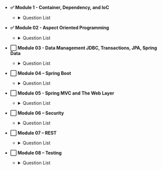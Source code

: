 - **✅ Module 1 - Container, Dependency, and IoC**
  - <details>
    <summary>Question List</summary>
    <ul>
    <li> Question 01 - What is <em>dependency injection</em> and what are the advantages?</li>
    <li> Question 02 - What is a pattern? 
    What is an anti-pattern? 
    Is dependency injection a pattern?</li>
    <li> Question 03 - What is an interface and what are the advantages of making use of them in Java? 
    Why are they recommended for <em>Spring beans</em>?</li>
    <li> Question 04 - What is meant by <em>“application context</em>&quot;?</li>
    <li> Question 05 - What is the concept of a “container” and what is its lifecycle?</li>
    <li> Question 06 - How are you going to create a new instance of an <code>ApplicationContext</code>?</li>
    <li> Question 07 - Can you describe the lifecycle of a Spring Bean in an <code>ApplicationContext</code>?</li>
    <li> Question 08 - How are you going to create an <code>ApplicationContext</code> in an integration test?</li>
    <li> Question 09 - What is the preferred way to close an application context? 
    Does Spring Boot do this for you?</li>
    <li> Question 10 - Can you describe: Dependency injection using Java configuration? 
    Dependency injection using annotations (<code>@Component</code>, <code>@Autowired</code>)? 
    <em>Component scanning</em>, <em>Stereotypes</em> and <em>Meta-Annotations</em>? 
    <em>Scopes</em> for Spring beans? 
    What is the default scope?</li>
    <li> Question 11 - Are beans <em>lazily</em> or <em>eagerly</em> instantiated by default? 
    How do you alter this behavior?</li>
    <li> Question 12 - What is a property source? 
    How would you use <code>@PropertySource</code>?</li>
    <li> Question 13 - What is a <code>BeanFactoryPostProcessor</code> and what is it used for? 
    When is it invoked? 
    Why would you define a static <code>@Bean</code> method? 
    What is a <code>ProperySourcesPlaceholderConfigurer</code> used for?</li>
    <li> Question 14 - What is a <code>BeanPostProcessor</code> and how is it different to a <code>BeanFactoryPostProcessor</code>? 
    What do they do?
    When are they called? 
    What is an initialization method and how is it declared on a Spring bean? 
    What is a destroy method, how is it declared and when is it called?
    Consider how you enable JSR-250 annotations like <code>@PostConstruct</code> and <code>@PreDestroy</code>? 
    When/how will they get called?
    How else can you define an initialization or destruction method for a Spring bean?</li>
    <li> Question 15 - What does <em>component-scanning</em> do?</li>
    <li> Question 16 - What is the behavior of the annotation <code>@Autowired</code> with regards to 
    <em>field injection</em>, <em>constructor injection</em> and <em>method injection</em>?</li>
    <li> Question 17 - What do you have to do, if you would like to inject something into a private field? 
    How does this impact testing?</li>
    <li> Question 18 - How does the <code>@Qualifier</code> annotation complement the use of <code>@Autowired</code>?</li>
    <li> Question 19 - What is a <strong><em>proxy object</em></strong> and what are the two different types of proxies Spring can create? 
    What are the limitations of these proxies (per type)? 
    What is the power of a proxy object and where are the disadvantages?</li>
    <li> Question 20 - What are the advantages of Java Config? 
    What are the limitations?</li>
    <li> Question 21 - What does the <code>@Bean</code> annotation do?</li>
    <li> Question 22 - What is the default bean id if you only use @Bean? 
    How can you override this?</li>
    <li> Question 23 - Why are you not allowed to annotate a final class with <code>@Configuration</code>? 
    How do <code>@Configuration</code> annotated classes support singleton beans? 
    Why can’t <code>@Bean</code> methods be final either?</li>
    <li> Question 24 - How do you configure <strong><em>profiles</em></strong>? 
    What are possible use cases where they might be useful?</li>
    <li> Question 25 - Can you use <code>@Bean</code> together with <code>@Profile</code>?</li>
    <li> Question 26 - Can you use <code>@Component</code> together with <code>@Profile</code>?</li>
    <li> Question 27 - How many profiles can you have?</li>
    <li> Question 28 - How do you inject scalar/literal values into Spring beans?</li>
    <li> Question 29 - What is <code>@Value</code> used for?</li>
    <li> Question 30 - What is Spring Expression Language (<strong><em>SpEL</em></strong> for short)?</li>
    <li> Question 31 - What is the Environment abstraction in Spring?</li>
    <li> Question 32 - Where can properties in the environment come from there are many sources for properties check the documentation if not sure. 
    Spring Boot adds even more.</li>
    <li> Question 34 - What is the difference between <code>$</code> and <code>#</code> in <code>@Value</code> expressions?</li>
    </ul>
  </details>

- **✅ Module 02 - Aspect Oriented Programming**
  - <details>
    <summary>Question List</summary>
    <ul>
    <li>Question 01 - What is the concept of AOP? 
    Which problem does it solve? 
    What is a <em>cross cutting concern</em>? 
    Name three typical cross cutting concerns. 
    What two problems arise if you don&#39;t solve a cross cutting concern via AOP?</li>
    <li>Question 02 - What is a <strong><em>pointcut</em></strong>, a <strong><em>JoinPoint</em></strong>, an <strong><em>advice</em></strong>, an <strong><em>aspect</em></strong>, <strong><em>weaving</em></strong>?</li>
    <li>Question 03 - How does Spring solve (implement) a cross cutting concern?</li>
    <li>Question 04 - Which are the limitations of the two proxy-types? 
    What visibility must Spring bean methods have to be proxied using Spring AOP?</li>
    <li>Question 05 - How many advice types does Spring support. 
    Can you name each one?
    What are they used for?
    Which two advices can you use if you would like to try and catch exceptions?</li>
    <li>Question 06 - What do you have to do to enable the detection of the <code>@Aspect</code> annotation? 
    What does <code>@EnableAspectJAutoProxy</code> do?</li>
    <li>Question 07 - If shown pointcut expressions, would you understand them? 
    For example, what would be the correct pointcut expression to match both getter and setter methods?</li>
    <li>Question 08 - What is the JoinPoint argument used for?</li>
    <li>Question 09 - What is a <code>ProceedingJoinPoint</code>? When is it used?</li>
    </ul>
  </details>

- **⬜ Module 03 - Data Management JDBC, Transactions, JPA, Spring Data**
  - <details>
    <summary>Question List</summary>
  </details>

- **⬜ Module 04 – Spring Boot**
  - <details>
    <summary>Question List</summary>
  </details>

- **⬜ Module 05 - Spring MVC and The Web Layer**
  - <details>
    <summary>Question List</summary>
  </details>

- **⬜ Module 06 – Security**
  - <details>
    <summary>Question List</summary>
  </details>

- **⬜ Module 07 – REST**
  - <details>
    <summary>Question List</summary>
  </details>

- **⬜ Module 08 – Testing**
  - <details>
    <summary>Question List</summary>
  </details>